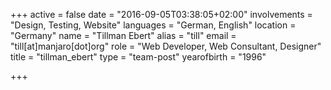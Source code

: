 +++
active = false
date = "2016-09-05T03:38:05+02:00"
involvements = "Design, Testing, Website"
languages = "German, English"
location = "Germany"
name = "Tillman Ebert"
alias = "till"
email = "till[at]manjaro[dot]org"
role = "Web Developer, Web Consultant, Designer"
title = "tillman_ebert"
type = "team-post"
yearofbirth = "1996"

+++

